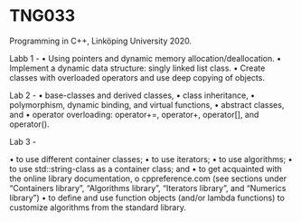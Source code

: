# TNG033
Programming in C++, Linköping University 2020.

Labb 1 - 
• Using pointers and dynamic memory allocation/deallocation. 
• Implement a dynamic data structure: singly linked list class.
• Create classes with overloaded operators and use deep copying of objects.

Lab 2 -
• base-classes and derived classes,
• class inheritance,
• polymorphism, dynamic binding, and virtual functions,
• abstract classes, and
• operator overloading: operator+=, operator+, operator[], and
operator().

Lab 3 -

• to use different container classes;
• to use iterators;
• to use algorithms;
• to use std::string-class as a container class; and
• to get acquainted with the online library documentation,
o cppreference.com (see sections under “Containers library”, “Algorithms
library”, “Iterators library”, and “Numerics library”)
• to define and use function objects (and/or lambda functions) to customize algorithms
from the standard library.
